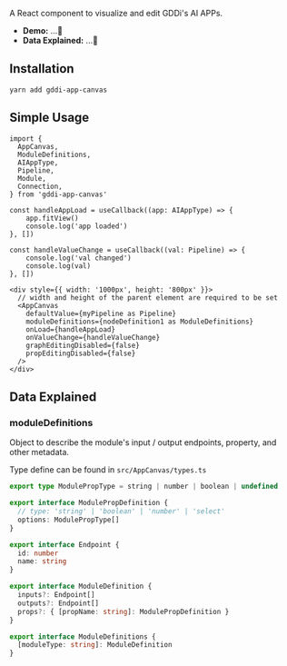 A React component to visualize and edit GDDi's AI APPs.

- **Demo:** ...🚧
- **Data Explained:** ...🚧

## Installation

```shell
yarn add gddi-app-canvas
```

## Simple Usage

```tsx
import {
  AppCanvas,
  ModuleDefinitions,
  AIAppType,
  Pipeline,
  Module,
  Connection,
} from 'gddi-app-canvas'

const handleAppLoad = useCallback((app: AIAppType) => {
    app.fitView()
    console.log('app loaded')
}, [])

const handleValueChange = useCallback((val: Pipeline) => {
    console.log('val changed')
    console.log(val)
}, [])

<div style={{ width: '1000px', height: '800px' }}>
  // width and height of the parent element are required to be set
  <AppCanvas
    defaultValue={myPipeline as Pipeline}
    moduleDefinitions={nodeDefinition1 as ModuleDefinitions}
    onLoad={handleAppLoad}
    onValueChange={handleValueChange}
    graphEditingDisabled={false}
    propEditingDisabled={false}
  />
</div>
```

## Data Explained

### moduleDefinitions

Object to describe the module's input / output endpoints, property, and other metadata.

Type define can be found in `src/AppCanvas/types.ts`

```typescript
export type ModulePropType = string | number | boolean | undefined

export interface ModulePropDefinition {
  // type: 'string' | 'boolean' | 'number' | 'select'
  options: ModulePropType[]
}

export interface Endpoint {
  id: number
  name: string
}

export interface ModuleDefinition {
  inputs?: Endpoint[]
  outputs?: Endpoint[]
  props?: { [propName: string]: ModulePropDefinition }
}

export interface ModuleDefinitions {
  [moduleType: string]: ModuleDefinition
}
```
